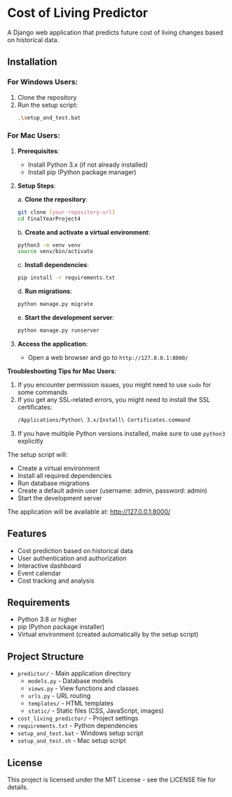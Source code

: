 # Cost of Living Predictor

A Django web application that predicts future cost of living changes based on historical data.

## Installation

### For Windows Users:

1. Clone the repository
2. Run the setup script:
   ```bash
   .\setup_and_test.bat
   ```

### For Mac Users:

1. **Prerequisites**:

   - Install Python 3.x (if not already installed)
   - Install pip (Python package manager)

2. **Setup Steps**:

   a. **Clone the repository**:

   ```bash
   git clone [your-repository-url]
   cd finalYearProject4
   ```

   b. **Create and activate a virtual environment**:

   ```bash
   python3 -m venv venv
   source venv/bin/activate
   ```

   c. **Install dependencies**:

   ```bash
   pip install -r requirements.txt
   ```

   d. **Run migrations**:

   ```bash
   python manage.py migrate
   ```

   e. **Start the development server**:

   ```bash
   python manage.py runserver
   ```

3. **Access the application**:
   - Open a web browser and go to `http://127.0.0.1:8000/`

**Troubleshooting Tips for Mac Users**:

1. If you encounter permission issues, you might need to use `sudo` for some commands
2. If you get any SSL-related errors, you might need to install the SSL certificates:
   ```bash
   /Applications/Python\ 3.x/Install\ Certificates.command
   ```
3. If you have multiple Python versions installed, make sure to use `python3` explicitly

The setup script will:

- Create a virtual environment
- Install all required dependencies
- Run database migrations
- Create a default admin user (username: admin, password: admin)
- Start the development server

The application will be available at: http://127.0.0.1:8000/

## Features

- Cost prediction based on historical data
- User authentication and authorization
- Interactive dashboard
- Event calendar
- Cost tracking and analysis

## Requirements

- Python 3.8 or higher
- pip (Python package installer)
- Virtual environment (created automatically by the setup script)

## Project Structure

- `predictor/` - Main application directory
  - `models.py` - Database models
  - `views.py` - View functions and classes
  - `urls.py` - URL routing
  - `templates/` - HTML templates
  - `static/` - Static files (CSS, JavaScript, images)
- `cost_living_predictor/` - Project settings
- `requirements.txt` - Python dependencies
- `setup_and_test.bat` - Windows setup script
- `setup_and_test.sh` - Mac setup script

## License

This project is licensed under the MIT License - see the LICENSE file for details.

